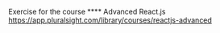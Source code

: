 Exercise for the course
**** Advanced React.js
https://app.pluralsight.com/library/courses/reactjs-advanced
